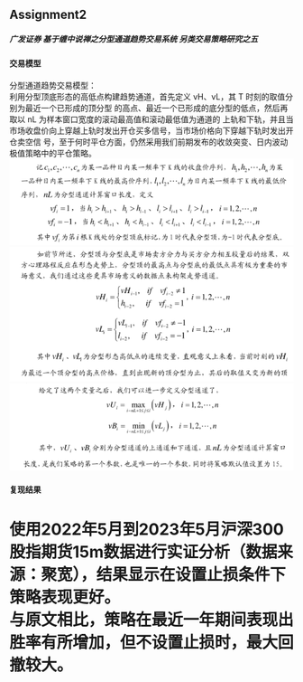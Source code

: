 
## Assignment2  
##### 广发证券  基于缠中说禅之分型通道趋势交易系统  另类交易策略研究之五

#### 交易模型  
分型通道趋势交易模型：  
利用分型顶底形态的高低点构建趋势通道，首先定义 vH、vL，其 T 时刻的取值分别为最近一个已形成的顶分型
的高点、最近一个已形成的底分型的低点，然后再取以 nL 为样本窗口宽度的滚动最高值和滚动最低值为通道的
上轨和下轨，并且当市场收盘价向上穿越上轨时发出开仓买多信号，当市场价格向下穿越下轨时发出开仓卖空信
号，至于何时平仓方面，仍然采用我们前期发布的收敛突变、日内波动极值策略中的平仓策略。
![指标](./指标.png "指标")  
![指标2](./指标2.png "指标2")  
![指标3](./指标3.png "指标3")  




#### 复现结果  
使用2022年5月到2023年5月沪深300股指期货15m数据进行实证分析（数据来源：聚宽），结果显示在设置止损条件下策略表现更好。  
与原文相比，策略在最近一年期间表现出胜率有所增加，但不设置止损时，最大回撤较大。
=======

